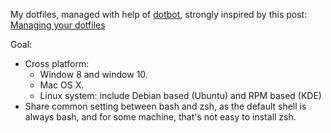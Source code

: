 My dotfiles, managed with help of
[dotbot](https://github.com/anishathalye/dotbot), strongly inspired by this
post: [Managing your dotfiles](https://github.com/anishathalye/dotbot)

Goal:
- Cross platform:
  - Window 8 and window 10.
  - Mac OS X.
  - Linux system: include Debian based (Ubuntu) and RPM based (KDE)
- Share common setting between bash and zsh, as the default shell is always bash, and for some machine, that's not easy to install zsh.

